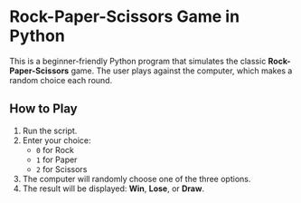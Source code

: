 # Rock-Paper-Scissors Game in Python

This is a beginner-friendly Python program that simulates the classic **Rock-Paper-Scissors** game. The user plays against the computer, which makes a random choice each round.

## How to Play

1. Run the script.
2. Enter your choice:
   - `0` for Rock
   - `1` for Paper
   - `2` for Scissors
3. The computer will randomly choose one of the three options.
4. The result will be displayed: **Win**, **Lose**, or **Draw**.
